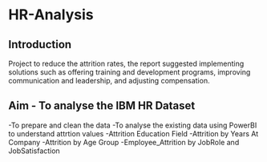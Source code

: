# HR-Analysis
## Introduction
Project to reduce the attrition rates, the report suggested implementing solutions such as offering training and development programs, improving communication and leadership, and adjusting compensation.
## Aim - To analyse the IBM HR Dataset
-To prepare and clean the data
-To analyse the existing data using PowerBI to understand attrtion values
  -Attrition Education Field
  -Attrition by Years At Company
  -Attrition by Age Group
  -Employee_Attrition by JobRole and JobSatisfaction
